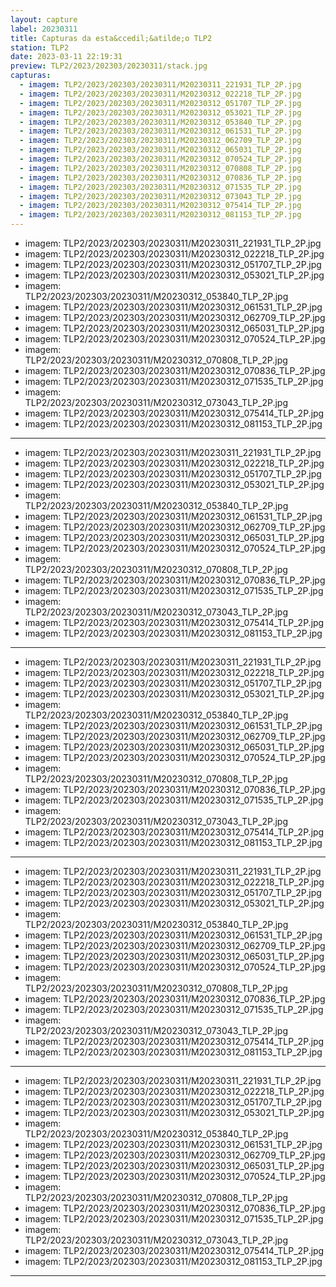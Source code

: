```yaml
---
layout: capture
label: 20230311
title: Capturas da esta&ccedil;&atilde;o TLP2
station: TLP2
date: 2023-03-11 22:19:31
preview: TLP2/2023/202303/20230311/stack.jpg
capturas:
  - imagem: TLP2/2023/202303/20230311/M20230311_221931_TLP_2P.jpg
  - imagem: TLP2/2023/202303/20230311/M20230312_022218_TLP_2P.jpg
  - imagem: TLP2/2023/202303/20230311/M20230312_051707_TLP_2P.jpg
  - imagem: TLP2/2023/202303/20230311/M20230312_053021_TLP_2P.jpg
  - imagem: TLP2/2023/202303/20230311/M20230312_053840_TLP_2P.jpg
  - imagem: TLP2/2023/202303/20230311/M20230312_061531_TLP_2P.jpg
  - imagem: TLP2/2023/202303/20230311/M20230312_062709_TLP_2P.jpg
  - imagem: TLP2/2023/202303/20230311/M20230312_065031_TLP_2P.jpg
  - imagem: TLP2/2023/202303/20230311/M20230312_070524_TLP_2P.jpg
  - imagem: TLP2/2023/202303/20230311/M20230312_070808_TLP_2P.jpg
  - imagem: TLP2/2023/202303/20230311/M20230312_070836_TLP_2P.jpg
  - imagem: TLP2/2023/202303/20230311/M20230312_071535_TLP_2P.jpg
  - imagem: TLP2/2023/202303/20230311/M20230312_073043_TLP_2P.jpg
  - imagem: TLP2/2023/202303/20230311/M20230312_075414_TLP_2P.jpg
  - imagem: TLP2/2023/202303/20230311/M20230312_081153_TLP_2P.jpg
---
```

  - imagem: TLP2/2023/202303/20230311/M20230311_221931_TLP_2P.jpg
  - imagem: TLP2/2023/202303/20230311/M20230312_022218_TLP_2P.jpg
  - imagem: TLP2/2023/202303/20230311/M20230312_051707_TLP_2P.jpg
  - imagem: TLP2/2023/202303/20230311/M20230312_053021_TLP_2P.jpg
  - imagem: TLP2/2023/202303/20230311/M20230312_053840_TLP_2P.jpg
  - imagem: TLP2/2023/202303/20230311/M20230312_061531_TLP_2P.jpg
  - imagem: TLP2/2023/202303/20230311/M20230312_062709_TLP_2P.jpg
  - imagem: TLP2/2023/202303/20230311/M20230312_065031_TLP_2P.jpg
  - imagem: TLP2/2023/202303/20230311/M20230312_070524_TLP_2P.jpg
  - imagem: TLP2/2023/202303/20230311/M20230312_070808_TLP_2P.jpg
  - imagem: TLP2/2023/202303/20230311/M20230312_070836_TLP_2P.jpg
  - imagem: TLP2/2023/202303/20230311/M20230312_071535_TLP_2P.jpg
  - imagem: TLP2/2023/202303/20230311/M20230312_073043_TLP_2P.jpg
  - imagem: TLP2/2023/202303/20230311/M20230312_075414_TLP_2P.jpg
  - imagem: TLP2/2023/202303/20230311/M20230312_081153_TLP_2P.jpg
---
  - imagem: TLP2/2023/202303/20230311/M20230311_221931_TLP_2P.jpg
  - imagem: TLP2/2023/202303/20230311/M20230312_022218_TLP_2P.jpg
  - imagem: TLP2/2023/202303/20230311/M20230312_051707_TLP_2P.jpg
  - imagem: TLP2/2023/202303/20230311/M20230312_053021_TLP_2P.jpg
  - imagem: TLP2/2023/202303/20230311/M20230312_053840_TLP_2P.jpg
  - imagem: TLP2/2023/202303/20230311/M20230312_061531_TLP_2P.jpg
  - imagem: TLP2/2023/202303/20230311/M20230312_062709_TLP_2P.jpg
  - imagem: TLP2/2023/202303/20230311/M20230312_065031_TLP_2P.jpg
  - imagem: TLP2/2023/202303/20230311/M20230312_070524_TLP_2P.jpg
  - imagem: TLP2/2023/202303/20230311/M20230312_070808_TLP_2P.jpg
  - imagem: TLP2/2023/202303/20230311/M20230312_070836_TLP_2P.jpg
  - imagem: TLP2/2023/202303/20230311/M20230312_071535_TLP_2P.jpg
  - imagem: TLP2/2023/202303/20230311/M20230312_073043_TLP_2P.jpg
  - imagem: TLP2/2023/202303/20230311/M20230312_075414_TLP_2P.jpg
  - imagem: TLP2/2023/202303/20230311/M20230312_081153_TLP_2P.jpg
---
  - imagem: TLP2/2023/202303/20230311/M20230311_221931_TLP_2P.jpg
  - imagem: TLP2/2023/202303/20230311/M20230312_022218_TLP_2P.jpg
  - imagem: TLP2/2023/202303/20230311/M20230312_051707_TLP_2P.jpg
  - imagem: TLP2/2023/202303/20230311/M20230312_053021_TLP_2P.jpg
  - imagem: TLP2/2023/202303/20230311/M20230312_053840_TLP_2P.jpg
  - imagem: TLP2/2023/202303/20230311/M20230312_061531_TLP_2P.jpg
  - imagem: TLP2/2023/202303/20230311/M20230312_062709_TLP_2P.jpg
  - imagem: TLP2/2023/202303/20230311/M20230312_065031_TLP_2P.jpg
  - imagem: TLP2/2023/202303/20230311/M20230312_070524_TLP_2P.jpg
  - imagem: TLP2/2023/202303/20230311/M20230312_070808_TLP_2P.jpg
  - imagem: TLP2/2023/202303/20230311/M20230312_070836_TLP_2P.jpg
  - imagem: TLP2/2023/202303/20230311/M20230312_071535_TLP_2P.jpg
  - imagem: TLP2/2023/202303/20230311/M20230312_073043_TLP_2P.jpg
  - imagem: TLP2/2023/202303/20230311/M20230312_075414_TLP_2P.jpg
  - imagem: TLP2/2023/202303/20230311/M20230312_081153_TLP_2P.jpg
---
  - imagem: TLP2/2023/202303/20230311/M20230311_221931_TLP_2P.jpg
  - imagem: TLP2/2023/202303/20230311/M20230312_022218_TLP_2P.jpg
  - imagem: TLP2/2023/202303/20230311/M20230312_051707_TLP_2P.jpg
  - imagem: TLP2/2023/202303/20230311/M20230312_053021_TLP_2P.jpg
  - imagem: TLP2/2023/202303/20230311/M20230312_053840_TLP_2P.jpg
  - imagem: TLP2/2023/202303/20230311/M20230312_061531_TLP_2P.jpg
  - imagem: TLP2/2023/202303/20230311/M20230312_062709_TLP_2P.jpg
  - imagem: TLP2/2023/202303/20230311/M20230312_065031_TLP_2P.jpg
  - imagem: TLP2/2023/202303/20230311/M20230312_070524_TLP_2P.jpg
  - imagem: TLP2/2023/202303/20230311/M20230312_070808_TLP_2P.jpg
  - imagem: TLP2/2023/202303/20230311/M20230312_070836_TLP_2P.jpg
  - imagem: TLP2/2023/202303/20230311/M20230312_071535_TLP_2P.jpg
  - imagem: TLP2/2023/202303/20230311/M20230312_073043_TLP_2P.jpg
  - imagem: TLP2/2023/202303/20230311/M20230312_075414_TLP_2P.jpg
  - imagem: TLP2/2023/202303/20230311/M20230312_081153_TLP_2P.jpg
---
  - imagem: TLP2/2023/202303/20230311/M20230311_221931_TLP_2P.jpg
  - imagem: TLP2/2023/202303/20230311/M20230312_022218_TLP_2P.jpg
  - imagem: TLP2/2023/202303/20230311/M20230312_051707_TLP_2P.jpg
  - imagem: TLP2/2023/202303/20230311/M20230312_053021_TLP_2P.jpg
  - imagem: TLP2/2023/202303/20230311/M20230312_053840_TLP_2P.jpg
  - imagem: TLP2/2023/202303/20230311/M20230312_061531_TLP_2P.jpg
  - imagem: TLP2/2023/202303/20230311/M20230312_062709_TLP_2P.jpg
  - imagem: TLP2/2023/202303/20230311/M20230312_065031_TLP_2P.jpg
  - imagem: TLP2/2023/202303/20230311/M20230312_070524_TLP_2P.jpg
  - imagem: TLP2/2023/202303/20230311/M20230312_070808_TLP_2P.jpg
  - imagem: TLP2/2023/202303/20230311/M20230312_070836_TLP_2P.jpg
  - imagem: TLP2/2023/202303/20230311/M20230312_071535_TLP_2P.jpg
  - imagem: TLP2/2023/202303/20230311/M20230312_073043_TLP_2P.jpg
  - imagem: TLP2/2023/202303/20230311/M20230312_075414_TLP_2P.jpg
  - imagem: TLP2/2023/202303/20230311/M20230312_081153_TLP_2P.jpg
---
